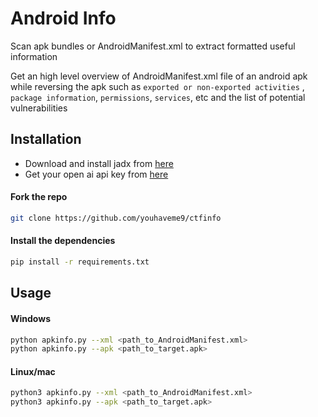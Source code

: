 # Android Info
Scan apk bundles or AndroidManifest.xml to extract formatted useful information

Get an high level overview of AndroidManifest.xml file of an android apk while reversing the apk such as `exported or non-exported activities` , `package information`, `permissions`, `services`, etc and the list of potential vulnerabilities

## Installation

- Download and install jadx from [here](https://github.com/skylot/jadx?tab=readme-ov-file#download)
- Get your open ai api key from [here](https://platform.openai.com/)

#### Fork the repo
```bash
git clone https://github.com/youhaveme9/ctfinfo
```
#### Install the dependencies
```bash
pip install -r requirements.txt
```

## Usage

#### Windows

```bash
python apkinfo.py --xml <path_to_AndroidManifest.xml>
python apkinfo.py --apk <path_to_target.apk>
```
#### Linux/mac

```bash
python3 apkinfo.py --xml <path_to_AndroidManifest.xml>
python3 apkinfo.py --apk <path_to_target.apk>
```

